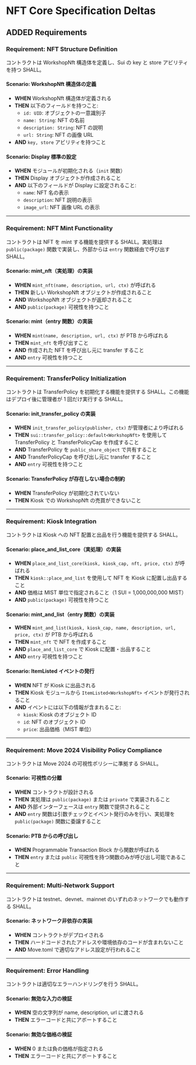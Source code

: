 # NFT Core Specification Deltas

## ADDED Requirements

### Requirement: NFT Structure Definition
コントラクトは WorkshopNft 構造体を定義し、Sui の key と store アビリティを持つ SHALL。

#### Scenario: WorkshopNft 構造体の定義
- **WHEN** WorkshopNft 構造体が定義される
- **THEN** 以下のフィールドを持つこと:
  - `id: UID`: オブジェクトの一意識別子
  - `name: String`: NFT の名前
  - `description: String`: NFT の説明
  - `url: String`: NFT の画像 URL
- **AND** `key, store` アビリティを持つこと

#### Scenario: Display 標準の設定
- **WHEN** モジュールが初期化される（`init` 関数）
- **THEN** Display<WorkshopNft> オブジェクトが作成されること
- **AND** 以下のフィールドが Display に設定されること:
  - `name`: NFT 名の表示
  - `description`: NFT 説明の表示
  - `image_url`: NFT 画像 URL の表示

---

### Requirement: NFT Mint Functionality
コントラクトは NFT を mint する機能を提供する SHALL。実処理は `public(package)` 関数で実装し、外部からは `entry` 関数経由で呼び出す SHALL。

#### Scenario: mint_nft（実処理）の実装
- **WHEN** `mint_nft(name, description, url, ctx)` が呼ばれる
- **THEN** 新しい WorkshopNft オブジェクトが作成されること
- **AND** WorkshopNft オブジェクトが返却されること
- **AND** `public(package)` 可視性を持つこと

#### Scenario: mint（entry 関数）の実装
- **WHEN** `mint(name, description, url, ctx)` が PTB から呼ばれる
- **THEN** `mint_nft` を呼び出すこと
- **AND** 作成された NFT を呼び出し元に transfer すること
- **AND** `entry` 可視性を持つこと

---

### Requirement: TransferPolicy Initialization
コントラクトは TransferPolicy<WorkshopNft> を初期化する機能を提供する SHALL。この機能はデプロイ後に管理者が 1 回だけ実行する SHALL。

#### Scenario: init_transfer_policy の実装
- **WHEN** `init_transfer_policy(publisher, ctx)` が管理者により呼ばれる
- **THEN** `sui::transfer_policy::default<WorkshopNft>` を使用して TransferPolicy と TransferPolicyCap を作成すること
- **AND** TransferPolicy を `public_share_object` で共有すること
- **AND** TransferPolicyCap を呼び出し元に transfer すること
- **AND** `entry` 可視性を持つこと

#### Scenario: TransferPolicy が存在しない場合の制約
- **WHEN** TransferPolicy<WorkshopNft> が初期化されていない
- **THEN** Kiosk での WorkshopNft の売買ができないこと

---

### Requirement: Kiosk Integration
コントラクトは Kiosk への NFT 配置と出品を行う機能を提供する SHALL。

#### Scenario: place_and_list_core（実処理）の実装
- **WHEN** `place_and_list_core(kiosk, kiosk_cap, nft, price, ctx)` が呼ばれる
- **THEN** `kiosk::place_and_list` を使用して NFT を Kiosk に配置し出品すること
- **AND** 価格は MIST 単位で指定されること（1 SUI = 1,000,000,000 MIST）
- **AND** `public(package)` 可視性を持つこと

#### Scenario: mint_and_list（entry 関数）の実装
- **WHEN** `mint_and_list(kiosk, kiosk_cap, name, description, url, price, ctx)` が PTB から呼ばれる
- **THEN** `mint_nft` で NFT を作成すること
- **AND** `place_and_list_core` で Kiosk に配置・出品すること
- **AND** `entry` 可視性を持つこと

#### Scenario: ItemListed イベントの発行
- **WHEN** NFT が Kiosk に出品される
- **THEN** Kiosk モジュールから `ItemListed<WorkshopNft>` イベントが発行されること
- **AND** イベントには以下の情報が含まれること:
  - `kiosk`: Kiosk のオブジェクト ID
  - `id`: NFT のオブジェクト ID
  - `price`: 出品価格（MIST 単位）

---

### Requirement: Move 2024 Visibility Policy Compliance
コントラクトは Move 2024 の可視性ポリシーに準拠する SHALL。

#### Scenario: 可視性の分離
- **WHEN** コントラクトが設計される
- **THEN** 実処理は `public(package)` または `private` で実装されること
- **AND** 外部インターフェースは `entry` 関数で提供されること
- **AND** `entry` 関数は引数チェックとイベント発行のみを行い、実処理を `public(package)` 関数に委譲すること

#### Scenario: PTB からの呼び出し
- **WHEN** Programmable Transaction Block から関数が呼ばれる
- **THEN** `entry` または `public` 可視性を持つ関数のみが呼び出し可能であること

---

### Requirement: Multi-Network Support
コントラクトは testnet、devnet、mainnet のいずれのネットワークでも動作する SHALL。

#### Scenario: ネットワーク非依存の実装
- **WHEN** コントラクトがデプロイされる
- **THEN** ハードコードされたアドレスや環境依存のコードが含まれないこと
- **AND** Move.toml で適切なアドレス設定が行われること

---

### Requirement: Error Handling
コントラクトは適切なエラーハンドリングを行う SHALL。

#### Scenario: 無効な入力の検証
- **WHEN** 空の文字列が name, description, url に渡される
- **THEN** エラーコードと共にアボートすること

#### Scenario: 無効な価格の検証
- **WHEN** 0 または負の価格が指定される
- **THEN** エラーコードと共にアボートすること
